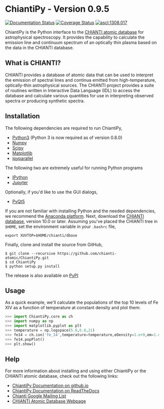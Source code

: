 # ChiantiPy - Version 0.9.5
[![Documentation Status](http://readthedocs.org/projects/chiantipy/badge/?version=latest)](http://chiantipy.readthedocs.io/en/latest/?badge=latest)
[![Coverage Status](https://coveralls.io/repos/github/chianti-atomic/ChiantiPy/badge.svg?branch=master)](https://coveralls.io/github/chianti-atomic/ChiantiPy?branch=master)
[![ascl:1308.017](https://img.shields.io/badge/ascl-1308.017-blue.svg?colorB=262255)](http://ascl.net/1308.017)

ChiantiPy is the Python interface to the [CHIANTI atomic database](http://www.chiantidatabase.org) for astrophysical spectroscopy.  It provides the capability to calculate the emission line and continuum spectrum of an optically thin plasma based on the data in the CHIANTI database.

## What is CHIANTI?
CHIANTI provides a database of atomic data that can be used to interpret the emission of spectral lines and continua emitted from high-temperature, optically-thin astrophysical sources.  The CHIANTI project provides a suite of routines written in Interactive Data Language (IDL) to access the database and calculate various quantities for use in interpreting observed spectra or producing synthetic spectra.

## Installation
The following dependencies are required to run ChiantiPy,

* [Python3](https://www.python.org/) (Python 3 is now required as of version 0.8.0)
* [Numpy](http://www.numpy.org/)
* [Scipy](https://www.scipy.org/)
* [Matplotlib](http://matplotlib.org/)
* [ipyparallel](https://github.com/ipython/ipyparallel)

The following two are extremely useful for running Python programs
* [IPython](http://ipython.org)
* [Jupyter](http://jupyter.org/)


Optionally, if you'd like to use the GUI dialogs,

* [PyQt5](https://riverbankcomputing.com/software/pyqt/intro)

If you are not familiar with installing Python and the needed dependencies, we recommend the [Anaconda platform](https://www.continuum.io/downloads). Next, download the [CHIANTI database](http://www.chiantidatabase.org/chianti_download.html), version 10.0 or later. Assuming you've placed the CHIANTI tree in `$HOME`, set the environment variable in your `.bashrc` file,
```Shell
export XUVTOP=$HOME/chianti/dbase
```

Finally, clone and install the source from GitHub,
```Shell
$ git clone --recursive https://github.com/chianti-atomic/ChiantiPy.git
$ cd ChiantiPy
$ python setup.py install
```
The release is also available on [PyPI](https://pypi.org/project/ChiantiPy/)

## Usage
As a quick example, we'll calculate the populations of the top 10 levels of Fe XIV as a function of temperature at constant density and plot them:
```Python
>>> import ChiantiPy.core as ch
>>> import numpy as np
>>> import matplotlib.pyplot as plt
>>> temperature = np.logspace(5.8,6.8,21)
>>> fe14 = ch.ion('fe_14',temperature=temperature,eDensity=1.e+9,em=1.e+27)
>>> fe14.popPlot()
>>> plt.show()
```

## Help
For more information about installing and using either ChiantiPy or the CHIANTI atomic database, check out the following links:

* [ChiantiPy Documentation on github.io](http://chianti-atomic.github.io/)
* [ChiantiPy Documentation on ReadTheDocs](https://chiantipy.readthedocs.io/)
* [Chianti Google Mailing List](https://groups.google.com/forum/#!forum/chianti)
* [CHIANTI Atomic Database Webpage](http://www.chiantidatabase.org/)
